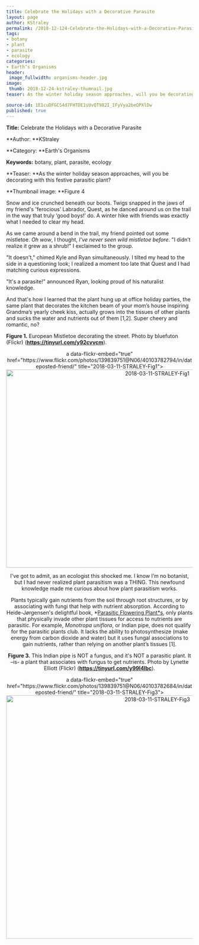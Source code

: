 ```yaml
---
title: Celebrate the Holidays with a Decorative Parasite
layout: page
author: KStraley
permalink: /2018-12-124-Celebrate-the-Holidays-with-a-Decorative-Parasite-STRALEY/
tags:
- botany
- plant
- parasite
- ecology
categories:
- Earth’s Organisms
header:
 image_fullwidth: organisms-header.jpg
image:
 thumb: 2018-12-24-kstraley-thumnail.jpg
teaser: As the winter holiday season approaches, will you be decorating with this festive parasitic plant?

source-id: 1E1cuDFGCS4d7FHTDE1sUvQT982I_IFyVya2beQPXlDw
published: true
---
```

**Title:** Celebrate the Holidays with a Decorative Parasite

**Author: **KStraley

**Category: **Earth's Organisms

**Keywords:** botany, plant, parasite, ecology

**Teaser: **As the winter holiday season approaches, will you be decorating with this festive parasitic plant?

**Thumbnail image: **Figure 4

Snow and ice crunched beneath our boots. Twigs snapped in the jaws of my friend's 'ferocious’ Labrador, Quest, as he danced around us on the trail in the way that truly ‘good boys!’ do. A winter hike with friends was exactly what I needed to clear my head.

As we came around a bend in the trail, my friend pointed out some mistletoe. *Oh wow*, I thought, *I've never seen wild mistletoe before*. "I didn’t realize it grew as a shrub!" I exclaimed to the group. 

"It doesn't," chimed Kyle and Ryan simultaneously. I tilted my head to the side in a questioning look; I realized a moment too late that Quest and I had matching curious expressions.

"It's a parasite!" announced Ryan, looking proud of his naturalist knowledge.

And that's how I learned that the plant hung up at office holiday parties, the same plant that decorates the kitchen beam of your mom’s house inspiring Grandma’s yearly cheek kiss, actually grows into the tissues of other plants and sucks the water and nutrients out of them [1,2]. Super cheery and romantic, no?

**Figure 1.** European Mistletoe decorating the street. Photo by bluefuton (Flickr) (**https://tinyurl.com/y92cvvcm**).<center>a data-flickr-embed="true"  href="https://www.flickr.com/photos/139839751@N06/40103782794/in/dateposted-friend/" title="2018-03-11-STRALEY-Fig1"><img src="https://farm1.staticflickr.com/807/40103782794_9bb7da1bc5_c.jpg" width="800" height="534" alt="2018-03-11-STRALEY-Fig1"></a><script async src="//embedr.flickr.com/assets/client-code.js" charset="utf-8"></script</center>

Mistletoe is actually the common name for a whole group of evergreen parasitic plants. The largest family of mistletoes has over 900 species [1]. They aren't the only parasitic plants out there – over 3,000 plant species are classified as parasitic, and parasitism in plants has evolved at least 12 separate times [3]! As of 2017, scientists estimated that there is a grand total of approximately 391,000 plant species on earth [4]. While parasitic plants make up less than 1% of total plant diversity, the fact that parasitism has evolved on multiple independent occasions indicates it must be beneficial to prey on fellow plants.

**Figure 2.** European Mistletoe parasitizing trees in the wild. Photo by tmv_media (Flickr) (**https://tinyurl.com/yc5nmcwd**).<center>a data-flickr-embed="true"  href="https://www.flickr.com/photos/139839751@N06/40103782454/in/dateposted-friend/" title="2018-03-11-STRALEY-Fig2"><img src="https://farm1.staticflickr.com/794/40103782454_3c346cfa77_b.jpg" width="1024" height="664" alt="2018-03-11-STRALEY-Fig2"></a><script async src="//embedr.flickr.com/assets/client-code.js" charset="utf-8"></script </center>

I've got to admit, as an ecologist this shocked me. I know I’m no botanist, but I had never realized plant parasitism was a THING. This newfound knowledge made me curious about how plant parasitism works.

Plants typically gain nutrients from the soil through root structures, or by associating with fungi that help with nutrient absorption. According to Heide-Jørgensen's delightful book, *[Parasitic Flowering Plant*s](https://www.amazon.com/Parasitic-Flowering-Plants-Henning-Heide-Jrgensen/dp/9004167501), only plants that physically invade other plant tissues for access to nutrients are parasitic. For example, *Monotropa uniflora*, or Indian pipe, does not qualify for the parasitic plants club. It lacks the ability to photosynthesize (make energy from carbon dioxide and water) but it uses fungal associations to gain nutrients, rather than relying on another plant’s tissues [1].

**Figure 3.** This Indian pipe is NOT a fungus, and it's NOT a parasitic plant. It –is- a plant that associates with fungus to get nutrients. Photo by Lynette Elliott (Flickr) (**https://tinyurl.com/y99l4lbc**).<center>a data-flickr-embed="true"  href="https://www.flickr.com/photos/139839751@N06/40103782684/in/dateposted-friend/" title="2018-03-11-STRALEY-Fig3"><img src="https://farm1.staticflickr.com/820/40103782684_4bd87c0905_c.jpg" width="800" height="656" alt="2018-03-11-STRALEY-Fig3"></a><script async src="//embedr.flickr.com/assets/client-code.js" charset="utf-8"></script</center>

Truly parasitic plants can gain all, or just some, of the nutrients from their host plant. They can be difficult to recognize, because while some parasites attach when their seeds grow into branches (like mistletoes)[5], others can attack at the roots of their hosts. Their entire structure remains unseen until they flower directly out of the host [1], like something out of a scifi movie. 

**Figure 4.** This parasitic plant blooms during the Christmas season in Australia, so it is known as the Western Australia Christmas Tree. Photo by belpo (Flickr) (**https://tinyurl.com/y9lt72c7**).<center>a data-flickr-embed="true"  href="https://www.flickr.com/photos/139839751@N06/40103782844/in/dateposted-friend/" title="2018-03-11-STRALEY-Fig4"><img src="https://farm1.staticflickr.com/816/40103782844_33d527ba2d_b.jpg" width="1024" height="683" alt="2018-03-11-STRALEY-Fig4"></a><script async src="//embedr.flickr.com/assets/client-code.js" charset="utf-8"></script</center>

Parasitic plants that can photosynthesize for themselves are called hemiparasites, while those that lack the necessary pigment for photosynthesis (chlorophyll) are classified as holoparasites [1]. There's so much diversity in how these parasitic plants look, it’s no wonder they are able to hide in plain sight.

**Figure 5.** This parasitic plant belongs to the diverse mistletoe family, and is pollinated by hummingbirds! Photo by QC (Flickr) (**https://tinyurl.com/y77haedj**).<center>a data-flickr-embed="true"  href="https://www.flickr.com/photos/139839751@N06/40103782544/in/dateposted-friend/" title="2018-03-11-STRALEY-Fig5"><img src="https://farm1.staticflickr.com/803/40103782544_cee57d42a7_c.jpg" width="800" height="600" alt="2018-03-11-STRALEY-Fig5"></a><script async src="//embedr.flickr.com/assets/client-code.js" charset="utf-8"></script</center>

There are a variety of mechanisms that parasitic plants use to "find" their hosts. Plants that produce fleshy fruits, like mistletoes, have close relationships with birds that deposit their seeds via fecal droppings [5]. Other parasitic plants, like dodder, can detect chemical cues emitted by their hosts and will grow towards them [7]. Once they've reached an ideal host, they connect to the host’s tissues via a specialized structure called a haustorium [1], and then the nutrient stealing can begin.So if you find yourself standing underneath the mistletoe this holiday season, just remember that cheery little bundle sucked the life-giving nutrients out of one of their distant relatives in order to survive.

**Figure 6.** This aptly named Mistletoebird is foraging on a mistletoe. Photo by PsJeremy (Flickr) (**[https://tinyurl.com/y976xz4**b](https://tinyurl.com/y976xz4b)).<center>a data-flickr-embed="true"  href="https://www.flickr.com/photos/139839751@N06/40103782614/in/dateposted-friend/" title="2018-03-11-STRALEY-Fig6"><img src="https://farm1.staticflickr.com/809/40103782614_3cfbb5c3de_c.jpg" width="800" height="545" alt="2018-03-11-STRALEY-Fig6"></a><script async src="//embedr.flickr.com/assets/client-code.js" charset="utf-8"></script</center>

**Figure 7.** This species of dodder can find new hosts via chemical cues, and once it latches on with its haustorium its own roots die off. Photo by Leonora (Ellie) Enking (Flickr) (**https://tinyurl.com/y823ork3**).<center>a data-flickr-embed="true"  href="https://www.flickr.com/photos/139839751@N06/40103783014/in/dateposted-friend/" title="2018-03-11-STRALEY-Fig7"><img src="https://farm1.staticflickr.com/807/40103783014_d38cb0ccb5_z.jpg" width="640" height="480" alt="2018-03-11-STRALEY-Fig7"></a><script async src="//embedr.flickr.com/assets/client-code.js" charset="utf-8"></script</center>

**References**:

1. Henning S. Heide-Jørgensen, *Parasitic Flowering Plants*, (Leiden: Brill, 2008).

2. Yoshida, Satoko, and Ken Shirasu. "Plants that attack plants: molecular elucidation of plant parasitism." Current Opinion in Plant Biology 15, no. 6 (2012):708-713.

3. Westwood, James H.,  John I. Yoder, Michael P. Timko, and Claude W. dePamphilis. "The evolution of parasitism in plants." Cell Press 15, no. 4 (2010):227-235

4. Willis, K.J. (ed.) 2017. State of the World's Plants 2017. Report. Royal Botanic Gardens, Kew.

5. Glatzel, G., and B.W. Geils. "Mistletoe ecophysiology: host-parasite interactions." Botany 87, no. 1 (2009):10-15.

6. Aukema, Juliann E., and Carlos Martínez del Rio. "Where Does a Fruit-Eating Bird Deposit Mistletoe Seeds? Seed Deposition Patterns and an Experiment." Ecology 83, no. 12 (2002):3489-3496.

7. Runyon, Justin B., Mark C. Mescher, and Consuelo M. De Moreas. "Volatile Chemical Cues Guide Host Location and Host Selection by Parasitic Plants." Science 313, no. 5795 (2006):1964-1967.

